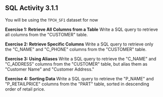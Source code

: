 ## SQL Activity 3.1.1

You will be using the `TPCH_SF1` dataset for now 



**Exercise 1: Retrieve All Columns from a Table** Write a SQL query to retrieve all columns from the "CUSTOMER" table.

**Exercise 2: Retrieve Specific Columns** Write a SQL query to retrieve only the "C_NAME" and "C_PHONE" columns from the "CUSTOMER" table.

**Exercise 3: Using Aliases** Write a SQL query to retrieve the "C_NAME" and "C_ADDRESS" columns from the "CUSTOMER" table, but alias them as "Customer Name" and "Customer Address."

**Exercise 4: Sorting Data** Write a SQL query to retrieve the "P_NAME" and "P_RETAILPRICE" columns from the "PART" table, sorted in descending order of retail price.

